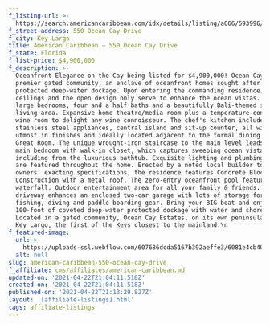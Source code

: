 ```yaml
---
f_listing-url: >-
  https://search.americancaribbean.com/idx/details/listing/a066/593996/550-Ocean-Cay-Drive-KEY-LARGO-FL-33037
f_street-address: 550 Ocean Cay Drive
f_city: Key Largo
title: American Caribbean – 550 Ocean Cay Drive
f_state: Florida
f_list-price: $4,900,000
f_description: >-
  Oceanfront Elegance on the Cay being listed for $4,900,000! Ocean Cay is a
  premier gated community, an enclave of oceanfront homes sought after for their
  protected deep-water dockage. Upon entering the commanding residence, soaring
  ceilings and the open design only serve to enhance the ocean vistas. Four
  large bedrooms, four and a half baths and a beautifully Bali-themed secondary
  living area. Expansive home theatre/media room plus a temperature-controlled
  wine room to delight any wine connoisseur. The chef's kitchen includes
  stainless steel appliances, central island and sit-up counter, all with the
  utmost in finishes and ideally located adjacent to the formal dining area and
  Great Room. The unique wrought-iron staircase to the main level leads to the
  main bedroom with walk-in closet, which captures sweeping ocean vistas
  including from the luxurious bathtub. Exquisite lighting and plumbing fixtures
  are featured throughout the home. Erected by a noted local builder to the
  owners' exacting specifications, the residence features Concrete Block
  Construction with a metal roof. The zero-entry oceanfront pool features a
  waterfall. Outdoor entertainment area for all your family & friends. The paver
  driveway enhances an enclosed two-car garage with lots of storage for all your
  fishing, diving and paddle boarding gear. Bring your BIG boat and enjoy
  100-foot of coveted deep-water protected dockage with water and shore power.
  Located in a gated community, Ocean Cay Estates, on its own peninsula in famed
  Key Largo, the first of the Keys closest to the mainland.\n
f_featured-image:
  url: >-
    https://uploads-ssl.webflow.com/607686dcda5167b392aeffe3/6081e4cb408db19e6f603ed1_6077da5e5d8b887e65722bc5_602e94d40c52a20210106160605071829000000-o.jpeg
  alt: null
slug: american-caribbean-550-ocean-cay-drive
f_affiliate: cms/affiliates/american-caribbean.md
updated-on: '2021-04-22T21:04:11.518Z'
created-on: '2021-04-22T21:04:11.518Z'
published-on: '2021-04-22T21:13:29.827Z'
layout: '[affiliate-listings].html'
tags: affiliate-listings
---
```



